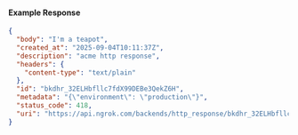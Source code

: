 <!-- Code generated for API Clients. DO NOT EDIT. -->

#### Example Response

```json
{
  "body": "I'm a teapot",
  "created_at": "2025-09-04T10:11:37Z",
  "description": "acme http response",
  "headers": {
    "content-type": "text/plain"
  },
  "id": "bkdhr_32ELHbfllc7fdX99DEBe3QekZ6H",
  "metadata": "{\"environment\": \"production\"}",
  "status_code": 418,
  "uri": "https://api.ngrok.com/backends/http_response/bkdhr_32ELHbfllc7fdX99DEBe3QekZ6H"
}
```
